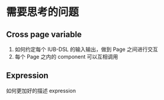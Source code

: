 # 需要思考的问题

## Cross page variable

1. 如何约定每个 IUB-DSL 的输入输出，做到 Page 之间进行交互
2. 每个 Page 之内的 component 可以互相调用

## Expression

如何更加好的描述 expression
